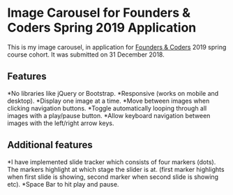 # Image Carousel for Founders & Coders Spring 2019 Application

This is my image carousel, in application for [Founders & Coders](https://www.foundersandcoders.com/) 2019 spring course cohort. It was submitted on 31 December 2018.

## Features

*No libraries like jQuery or Bootstrap.
*Responsive (works on mobile and desktop).
*Display one image at a time.
*Move between images when clicking navigation buttons.
*Toggle automatically looping through all images with a play/pause button.
*Allow keyboard navigation between images with the left/right arrow keys.

## Additional features

*I have implemented slide tracker which consists of four markers (dots). The markers highlight at which stage the slider
is at. (first marker highlights when first slide is showing, second marker when second slide is showing etc).
*Space Bar to hit play and pause. 

